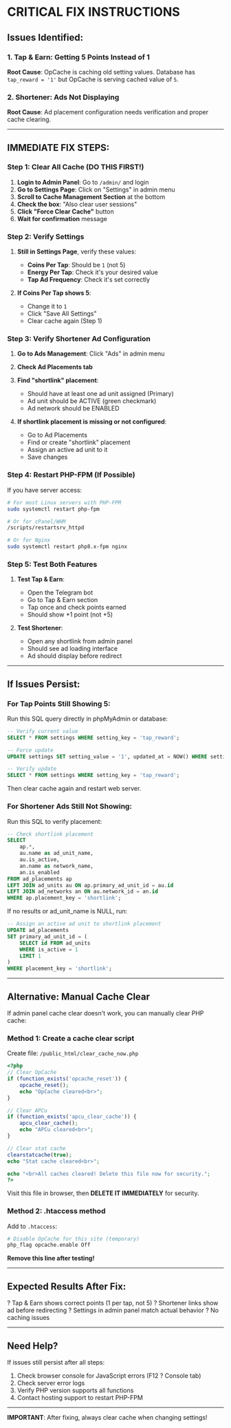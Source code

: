 # CRITICAL FIX INSTRUCTIONS

## Issues Identified:

### 1. Tap & Earn: Getting 5 Points Instead of 1
**Root Cause**: OpCache is caching old setting values. Database has `tap_reward = '1'` but OpCache is serving cached value of `5`.

### 2. Shortener: Ads Not Displaying
**Root Cause**: Ad placement configuration needs verification and proper cache clearing.

---

## IMMEDIATE FIX STEPS:

### Step 1: Clear All Cache (DO THIS FIRST!)

1. **Login to Admin Panel**: Go to `/admin/` and login
2. **Go to Settings Page**: Click on "Settings" in admin menu
3. **Scroll to Cache Management Section** at the bottom
4. **Check the box**: "Also clear user sessions"
5. **Click "Force Clear Cache"** button
6. **Wait for confirmation** message

### Step 2: Verify Settings

1. **Still in Settings Page**, verify these values:
   - **Coins Per Tap**: Should be `1` (not 5)
   - **Energy Per Tap**: Check it's your desired value
   - **Tap Ad Frequency**: Check it's set correctly

2. **If Coins Per Tap shows 5**: 
   - Change it to `1`
   - Click "Save All Settings"
   - Clear cache again (Step 1)

### Step 3: Verify Shortener Ad Configuration

1. **Go to Ads Management**: Click "Ads" in admin menu
2. **Check Ad Placements tab**
3. **Find "shortlink" placement**:
   - Should have at least one ad unit assigned (Primary)
   - Ad unit should be ACTIVE (green checkmark)
   - Ad network should be ENABLED

4. **If shortlink placement is missing or not configured**:
   - Go to Ad Placements
   - Find or create "shortlink" placement
   - Assign an active ad unit to it
   - Save changes

### Step 4: Restart PHP-FPM (If Possible)

If you have server access:
```bash
# For most Linux servers with PHP-FPM
sudo systemctl restart php-fpm

# Or for cPanel/WHM
/scripts/restartsrv_httpd

# Or for Nginx
sudo systemctl restart php8.x-fpm nginx
```

### Step 5: Test Both Features

1. **Test Tap & Earn**:
   - Open the Telegram bot
   - Go to Tap & Earn section
   - Tap once and check points earned
   - Should show +1 point (not +5)

2. **Test Shortener**:
   - Open any shortlink from admin panel
   - Should see ad loading interface
   - Ad should display before redirect

---

## If Issues Persist:

### For Tap Points Still Showing 5:

Run this SQL query directly in phpMyAdmin or database:

```sql
-- Verify current value
SELECT * FROM settings WHERE setting_key = 'tap_reward';

-- Force update
UPDATE settings SET setting_value = '1', updated_at = NOW() WHERE setting_key = 'tap_reward';

-- Verify update
SELECT * FROM settings WHERE setting_key = 'tap_reward';
```

Then clear cache again and restart web server.

### For Shortener Ads Still Not Showing:

Run this SQL to verify placement:

```sql
-- Check shortlink placement
SELECT 
    ap.*, 
    au.name as ad_unit_name,
    au.is_active,
    an.name as network_name,
    an.is_enabled
FROM ad_placements ap
LEFT JOIN ad_units au ON ap.primary_ad_unit_id = au.id
LEFT JOIN ad_networks an ON au.network_id = an.id
WHERE ap.placement_key = 'shortlink';
```

If no results or ad_unit_name is NULL, run:

```sql
-- Assign an active ad unit to shortlink placement
UPDATE ad_placements 
SET primary_ad_unit_id = (
    SELECT id FROM ad_units 
    WHERE is_active = 1 
    LIMIT 1
)
WHERE placement_key = 'shortlink';
```

---

## Alternative: Manual Cache Clear

If admin panel cache clear doesn't work, you can manually clear PHP cache:

### Method 1: Create a cache clear script

Create file: `/public_html/clear_cache_now.php`

```php
<?php
// Clear OpCache
if (function_exists('opcache_reset')) {
    opcache_reset();
    echo "OpCache cleared<br>";
}

// Clear APCu
if (function_exists('apcu_clear_cache')) {
    apcu_clear_cache();
    echo "APCu cleared<br>";
}

// Clear stat cache
clearstatcache(true);
echo "Stat cache cleared<br>";

echo "<br>All caches cleared! Delete this file now for security.";
?>
```

Visit this file in browser, then **DELETE IT IMMEDIATELY** for security.

### Method 2: .htaccess method

Add to `.htaccess`:

```apache
# Disable OpCache for this site (temporary)
php_flag opcache.enable Off
```

**Remove this line after testing!**

---

## Expected Results After Fix:

? Tap & Earn shows correct points (1 per tap, not 5)
? Shortener links show ad before redirecting
? Settings in admin panel match actual behavior
? No caching issues

---

## Need Help?

If issues still persist after all steps:

1. Check browser console for JavaScript errors (F12 ? Console tab)
2. Check server error logs
3. Verify PHP version supports all functions
4. Contact hosting support to restart PHP-FPM

---

**IMPORTANT**: After fixing, always clear cache when changing settings!
